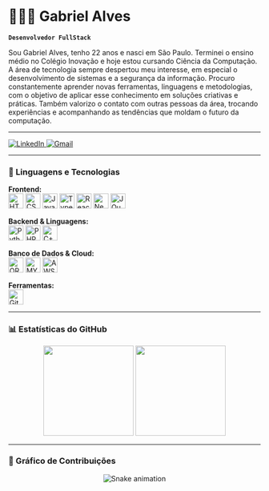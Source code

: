 # 👨🏻‍💻 Gabriel Alves 

**`Desenvolvedor FullStack`**

Sou Gabriel Alves, tenho 22 anos e nasci em São Paulo. Terminei o ensino médio no Colégio Inovação e hoje estou cursando Ciência da Computação. A área de tecnologia sempre despertou meu interesse, em especial o desenvolvimento de sistemas e a segurança da informação. Procuro constantemente aprender novas ferramentas, linguagens e metodologias, com o objetivo de aplicar esse conhecimento em soluções criativas e práticas. Também valorizo o contato com outras pessoas da área, trocando experiências e acompanhando as tendências que moldam o futuro da computação.


</p>

---

<p>
  <a href="https://www.linkedin.com/in/gabriel-alves-a48915229/" target="_blank">
    <img src="https://img.shields.io/badge/LinkedIn-0077B5?style=for-the-badge&logo=linkedin&logoColor=white" alt="LinkedIn">
  </a>
  <a href="mailto:SEU-EMAIL@provedor.com" target="_blank">
    <img src="https://img.shields.io/badge/Gmail-D14836?style=for-the-badge&logo=gmail&logoColor=white" alt="Gmail">
  </a>
</p>

---

### 🤖 Linguagens e Tecnologias

<p align="left">
  <strong>Frontend:</strong><br>
  <img alt="HTML" title="HTML" width="30px" src="https://cdn.jsdelivr.net/gh/devicons/devicon@latest/icons/html5/html5-original.svg" />
  <img alt="CSS" title="CSS" width="30px" src="https://cdn.jsdelivr.net/gh/devicons/devicon@latest/icons/css3/css3-original.svg" />
  <img alt="JavaScript" title="JavaScript" width="30px" src="https://cdn.jsdelivr.net/gh/devicons/devicon@latest/icons/javascript/javascript-original.svg" />
  <img alt="TypeScript" title="TypeScript" width="30px" src="https://cdn.jsdelivr.net/gh/devicons/devicon@latest/icons/typescript/typescript-original.svg" />
  <img alt="React" title="React" width="30px" src="https://cdn.jsdelivr.net/gh/devicons/devicon@latest/icons/react/react-original.svg" />
  <img alt="Next.js" title="Next.js" width="30px" src="https://cdn.jsdelivr.net/gh/devicons/devicon@latest/icons/nextjs/nextjs-original.svg" />
  <img alt="JQuery" title="JQuery" width="30px" src="https://cdn.jsdelivr.net/gh/devicons/devicon@latest/icons/jquery/jquery-original.svg" />
</p>

<p align="left">
  <strong>Backend & Linguagens:</strong><br>
  <img alt="Python" title="Python" width="30px" src="https://cdn.jsdelivr.net/gh/devicons/devicon@latest/icons/python/python-original.svg" />
  <img alt="PHP" title="PHP" width="30px" src="https://cdn.jsdelivr.net/gh/devicons/devicon@latest/icons/php/php-original.svg" />
  <img alt="C++" title="C++" width="30px" src="https://cdn.jsdelivr.net/gh/devicons/devicon@latest/icons/cplusplus/cplusplus-original.svg" />
</p>

<p align="left">
  <strong>Banco de Dados & Cloud:</strong><br>
  <img alt="ORACLE" title="ORACLE" width="30px" src="https://cdn.jsdelivr.net/gh/devicons/devicon@latest/icons/oracle/oracle-original.svg" />
  <img alt="MYSQL" title="MYSQL" width="30px" src="https://cdn.jsdelivr.net/gh/devicons/devicon@latest/icons/mysql/mysql-original-wordmark.svg" />
  <img alt="AWS" title="AWS" width="30px" src="https://cdn.jsdelivr.net/gh/devicons/devicon@latest/icons/amazonwebservices/amazonwebservices-original-wordmark.svg" />
</p>

<p align="left">
  <strong>Ferramentas:</strong><br>
  <img alt="Git" title="Git" width="30px" src="https://cdn.jsdelivr.net/gh/devicons/devicon@latest/icons/git/git-original.svg" />
</p>

---

### 📊 Estatísticas do GitHub

<div align="center">
  <img height="180em" src="https://github-readme-stats.vercel.app/api?username=Gabrielalvestr&show_icons=true&theme=tokyonight&include_all_commits=true&locale=pt-br" />
  <img height="180em" src="https://github-readme-stats.vercel.app/api/top-langs/?username=Gabrielalvestr&layout=compact&langs_count=7&theme=tokyonight&locale=pt-br" />
</div>

---

### 🐍 Gráfico de Contribuições

<div align="center">
  <img src="https://github.com/Gabrielalvestr/Gabrielalvestr/blob/output/github-contribution-grid-snake.svg" alt="Snake animation">
</div>

